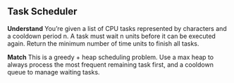 ## Task Scheduler
**Understand**
You’re given a list of CPU tasks represented by characters and a cooldown period n. A task must wait n units before it can be executed again. Return the minimum number of time units to finish all tasks.

**Match**
This is a greedy + heap scheduling problem. Use a max heap to always process the most frequent remaining task first, and a cooldown queue to manage waiting tasks.

